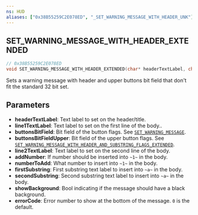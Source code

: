 ```yaml
---
ns: HUD
aliases: ["0x38B55259C2E078ED", "_SET_WARNING_MESSAGE_WITH_HEADER_UNK"]
---
```

## SET_WARNING_MESSAGE_WITH_HEADER_EXTENDED

```c
// 0x38B55259C2E078ED
void SET_WARNING_MESSAGE_WITH_HEADER_EXTENDED(char* headerTextLabel, char* line1TextLabel, int buttonsBitField, cs_type(char*) int buttonsBitFieldUpper, cs_type(BOOL) char* line2TextLabel, cs_type(Any) BOOL addNumber, cs_type(Any*) int numberToAdd, cs_type(Any*) char* firstSubstring, cs_type(BOOL) char* secondSubstring, cs_type(Any) BOOL showBackground, int errorCode);
```

Sets a warning message with header and upper buttons bit field that don't fit the standard 32 bit set.

## Parameters
* **headerTextLabel**: Text label to set on the header/title.
* **line1TextLabel**: Text label to set on the first line of the body..
* **buttonsBitField**: Bit field of the button flags. See [`SET_WARNING_MESSAGE`](#_0x7B1776B3B53F8D74).
* **buttonsBitFieldUpper**: Bit field of the upper button flags. See [`SET_WARNING_MESSAGE_WITH_HEADER_AND_SUBSTRING_FLAGS_EXTENDED`](#_0x15803FEC3B9A872B).
* **line2TextLabel**: Text label to set on the second line of the body.
* **addNumber**: If number should be inserted into `~1~` in the body.
* **numberToAdd**: What number to insert into `~1~` in the body.
* **firstSubstring**: First substring text label to insert into `~a~` in the body.
* **secondSubstring**: Second substring text label to insert into `~a~` in the body.
* **showBackground**: Bool indicating if the message should have a black background.
* **errorCode**: Error number to show at the bottom of the message. `0` is the default.
